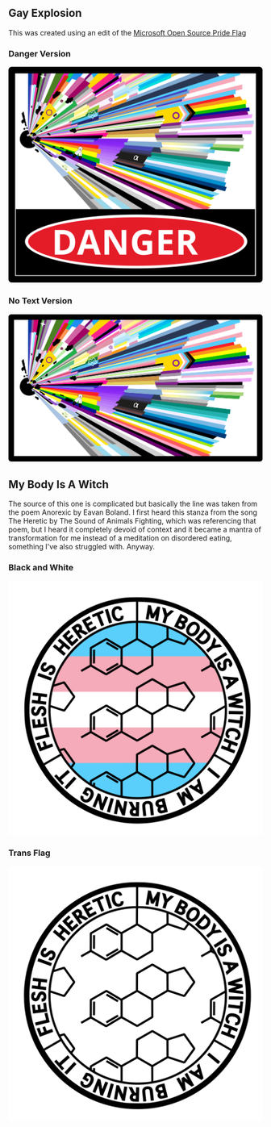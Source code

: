 ## Gay Explosion

This was created using an edit of the [Microsoft Open Source Pride Flag](https://github.com/microsoft/Pride-flag/)

### Danger Version

![](gay-explosion/gay-explosion-danger.svg)

### No Text Version

![](gay-explosion/gay-explosion.svg)

## My Body Is A Witch

The source of this one is complicated but basically the line was taken from the poem Anorexic by Eavan Boland. I first heard this stanza from the song The Heretic by The Sound of Animals Fighting, which was referencing that poem, but I heard it completely devoid of context and it became a mantra of transformation for me instead of a meditation on disordered eating, something I've also struggled with. Anyway.

### Black and White

![](my-body-is-a-witch/my-body-is-a-witch-black-and-white.svg)

### Trans Flag

![](my-body-is-a-witch/my-body-is-a-witch-trans-flag.svg)